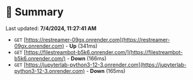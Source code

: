 # 📖 Summary
Last updated: **7/4/2024, 11:27:41 AM**

- `GET` [https://restreamer-09gx.onrender.com](https://restreamer-09gx.onrender.com) - **Up** (341ms)
- `GET` [https://filestreambot-b5k6.onrender.com/](https://filestreambot-b5k6.onrender.com/) - **Down** (166ms)
- `GET` [https://jupyterlab-python3-12-3.onrender.com](https://jupyterlab-python3-12-3.onrender.com) - **Down** (165ms)
